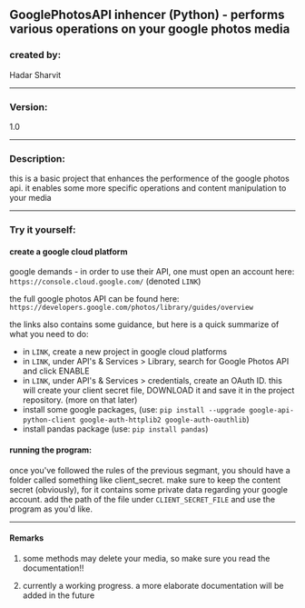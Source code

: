 GooglePhotosAPI inhencer (Python) - performs various operations on your google photos media
-------------------------------------------------------------------------------

### created by:

Hadar Sharvit

-------------------------------------------------------------------------------
### Version: 
1.0

-------------------------------------------------------------------------------

### Description:

this is a basic project that enhances the performence of the google photos api.
it enables some more specific operations and content manipulation to your media

-------------------------------------------------------------------------------

### Try it yourself:

#### create a google cloud platform
 
  google demands -  in order to use their API, one must open an account here:  `https://console.cloud.google.com/` (denoted `LINK`)
  
  the full google photos API can be found here:  `https://developers.google.com/photos/library/guides/overview` 
  
  the links also contains some guidance, but here is a quick summarize of what you need to do:
   * in `LINK`, create a new project in google cloud platforms
   * in `LINK`, under API's & Services > Library, search for Google Photos API and click ENABLE
   * in `LINK`, under API's & Services > credentials, create an OAuth ID. this will create your client secret file, DOWNLOAD it and save it in the project repository.
     (more on that later)
   * install some google packages, (use: `pip install --upgrade google-api-python-client google-auth-httplib2 google-auth-oauthlib`)
   * install pandas package (use: `pip install pandas`)
   
#### running the program:

  once you've followed the rules of the previous segmant, you should have a folder called something like client_secret.
  make sure to keep the content secret (obviously), for it contains some private data regarding your google account.
  add the path of the file under 
  `CLIENT_SECRET_FILE`
  and use the program as you'd like. 
  
-------------------------------------------------------------------------------
  
#### Remarks
  1. some methods may delete your media, so make sure you read the documentation!!
  
  2. currently a working progress. a more elaborate documentation will be added in the future
  
